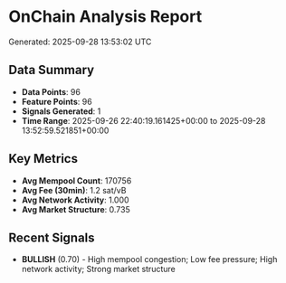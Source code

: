 # OnChain Analysis Report
Generated: 2025-09-28 13:53:02 UTC

## Data Summary
- **Data Points**: 96
- **Feature Points**: 96
- **Signals Generated**: 1
- **Time Range**: 2025-09-26 22:40:19.161425+00:00 to 2025-09-28 13:52:59.521851+00:00

## Key Metrics
- **Avg Mempool Count**: 170756
- **Avg Fee (30min)**: 1.2 sat/vB
- **Avg Network Activity**: 1.000
- **Avg Market Structure**: 0.735

## Recent Signals
- **BULLISH** (0.70) - High mempool congestion; Low fee pressure; High network activity; Strong market structure
